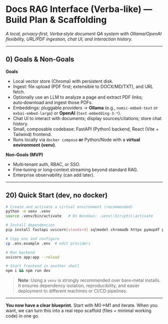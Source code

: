 # Docs RAG Interface (Verba‑like) — Build Plan & Scaffolding

*A local, privacy‑first, Verba‑style document QA system with Ollama/OpenAI flexibility, URL/PDF ingestion, chat UI, and interaction history.*

---

## 0) Goals & Non‑Goals

**Goals**
- Local vector store (Chroma) with persistent disk.
- Ingest: file upload (PDF first; extensible to DOCX/MD/TXT), and URL fetch.
- Optionally use an LLM to analyze a page and extract PDF links; auto‑download and ingest those PDFs.
- Embeddings: pluggable providers → **Ollama** (e.g., `nomic-embed-text` or `mxbai-embed-large`) or **OpenAI** (`text-embedding-3-*`).
- Chat UI to interact with documents; display sources/citations; store chat history.
- Small, composable codebase: FastAPI (Python) backend, React (Vite + Tailwind) frontend.
- Runs locally via `docker compose` **or** Python/Node with a **virtual environment (venv)**.

**Non‑Goals (MVP)**
- Multi‑tenant auth, RBAC, or SSO.
- Fine‑tuning or long‑context streaming beyond standard RAG.
- Enterprise observability (can add later).

---

## 20) Quick Start (dev, no docker)

```bash
# Create and activate a virtual environment (recommended)
python -m venv .venv
source .venv/bin/activate   # On Windows: .venv\\Scripts\\activate

# Install dependencies
pip install fastapi uvicorn[standard] sqlmodel chromadb httpx pymupdf pypdf beautifulsoup4 trafilatura python-multipart openai

# Copy env and configure
cp .env.example .env  # edit providers

# Run backend
uvicorn app:app --reload

# Start frontend in another shell
npm i && npm run dev
```

> **Note**: Using a `venv` is strongly recommended over bare‑metal installs. It ensures dependency isolation, reproducibility, and easier deployment to different machines or CI/CD pipelines.

---

**You now have a clear blueprint.** Start with M0→M1 and iterate. When you want, we can turn this into a real repo scaffold (files + minimal working code) in one go.

